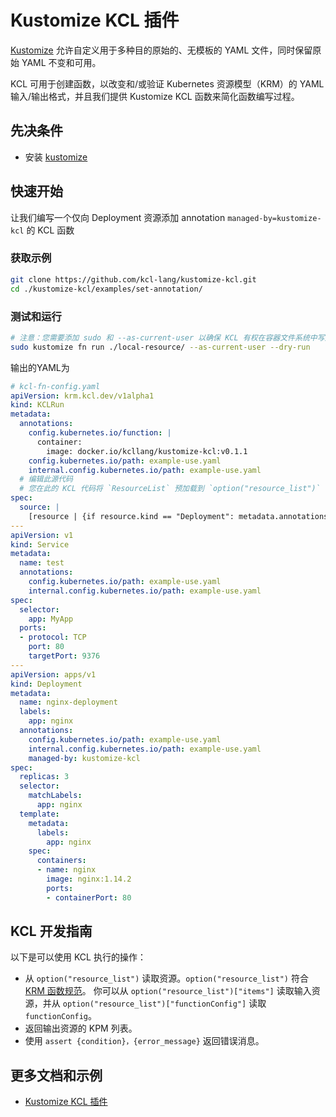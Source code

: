 # Kustomize KCL 插件

[Kustomize](https://github.com/kubernetes-sigs/kustomize) 允许自定义用于多种目的原始的、无模板的 YAML 文件，同时保留原始 YAML 不变和可用。

KCL 可用于创建函数，以改变和/或验证 Kubernetes 资源模型（KRM）的 YAML 输入/输出格式，并且我们提供 Kustomize KCL 函数来简化函数编写过程。

## 先决条件

+ 安装 [kustomize](https://github.com/kubernetes-sigs/kustomize)

## 快速开始

让我们编写一个仅向 Deployment 资源添加 annotation `managed-by=kustomize-kcl` 的 KCL 函数

### 获取示例

```bash
git clone https://github.com/kcl-lang/kustomize-kcl.git
cd ./kustomize-kcl/examples/set-annotation/
```

### 测试和运行

```bash
# 注意：您需要添加 sudo 和 --as-current-user 以确保 KCL 有权在容器文件系统中写入临时文件。
sudo kustomize fn run ./local-resource/ --as-current-user --dry-run
```

输出的YAML为

```yaml
# kcl-fn-config.yaml
apiVersion: krm.kcl.dev/v1alpha1
kind: KCLRun
metadata:
  annotations:
    config.kubernetes.io/function: |
      container:
        image: docker.io/kcllang/kustomize-kcl:v0.1.1
    config.kubernetes.io/path: example-use.yaml
    internal.config.kubernetes.io/path: example-use.yaml
  # 编辑此源代码
  # 您在此的 KCL 代码将 `ResourceList` 预加载到 `option("resource_list")`
spec:
  source: |
    [resource | {if resource.kind == "Deployment": metadata.annotations: {"managed-by" = "kustomize-kcl"}} for resource in option("resource_list").items]
---
apiVersion: v1
kind: Service
metadata:
  name: test
  annotations:
    config.kubernetes.io/path: example-use.yaml
    internal.config.kubernetes.io/path: example-use.yaml
spec:
  selector:
    app: MyApp
  ports:
  - protocol: TCP
    port: 80
    targetPort: 9376
---
apiVersion: apps/v1
kind: Deployment
metadata:
  name: nginx-deployment
  labels:
    app: nginx
  annotations:
    config.kubernetes.io/path: example-use.yaml
    internal.config.kubernetes.io/path: example-use.yaml
    managed-by: kustomize-kcl
spec:
  replicas: 3
  selector:
    matchLabels:
      app: nginx
  template:
    metadata:
      labels:
        app: nginx
    spec:
      containers:
      - name: nginx
        image: nginx:1.14.2
        ports:
        - containerPort: 80
```

## KCL 开发指南

以下是可以使用 KCL 执行的操作：

+ 从 `option("resource_list")` 读取资源。`option("resource_list")` 符合 [KRM 函数规范](https://kpt.dev/book/05-developing-functions/01-functions-specification)。 你可以从 `option("resource_list")["items"]` 读取输入资源，并从 `option("resource_list")["functionConfig"]` 读取 `functionConfig`。
+ 返回输出资源的 KPM 列表。
+ 使用 `assert {condition}，{error_message}` 返回错误消息。

## 更多文档和示例

+ [Kustomize KCL 插件](https://github.com/kcl-lang/kustomize-kcl)
